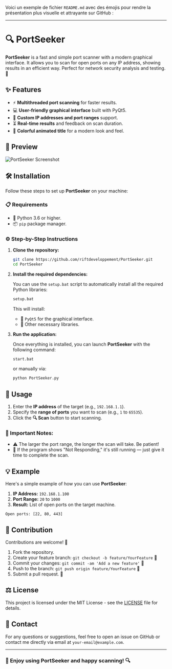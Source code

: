 Voici un exemple de fichier `README.md` avec des émojis pour rendre la présentation plus visuelle et attrayante sur GitHub :

---

# 🔍 PortSeeker

**PortSeeker** is a fast and simple port scanner with a modern graphical interface. It allows you to scan for open ports on any IP address, showing results in an efficient way. Perfect for network security analysis and testing. 🚀

## ✨ Features
- ⚡ **Multithreaded port scanning** for faster results.
- 💻 **User-friendly graphical interface** built with PyQt5.
- 🎯 **Custom IP addresses and port ranges** support.
- ⏳ **Real-time results** and feedback on scan duration.
- 🌈 **Colorful animated title** for a modern look and feel.

## 📸 Preview
![PortSeeker Screenshot]([path-to-your-screenshot.png](https://cdn.discordapp.com/attachments/1284442715211431948/1286774120343670856/Capture.PNG?ex=66ef2149&is=66edcfc9&hm=fd1c3673c830c6dd92ee660b55fceb38a403507881bf69e0a4a12ff4ad73bb09&))

## 🛠️ Installation

Follow these steps to set up **PortSeeker** on your machine:

### 📋 Requirements
- 🐍 Python 3.6 or higher.
- 📦 `pip` package manager.

### ⚙️ Step-by-Step Instructions

1. **Clone the repository:**

   ```bash
   git clone https://github.com/riftdeveloppement/PortSeeker.git
   cd PortSeeker
   ```

2. **Install the required dependencies:**

   You can use the `setup.bat` script to automatically install all the required Python libraries:

   ```bash
   setup.bat
   ```

   This will install:
   - 🎨 `PyQt5` for the graphical interface.
   - 🔧 Other necessary libraries.

3. **Run the application:**

   Once everything is installed, you can launch **PortSeeker** with the following command:

   ```bash
   start.bat
   ```

   or manually via:

   ```bash
   python PortSeeker.py
   ```

## 🚀 Usage

1. Enter the **IP address** of the target (e.g., `192.168.1.1`).
2. Specify the **range of ports** you want to scan (e.g., `1` to `65535`).
3. Click the **🔍 Scan** button to start scanning.

### 📝 Important Notes:
- ⚠️ The larger the port range, the longer the scan will take. Be patient!
- 🔄 If the program shows "Not Responding," it's still running — just give it time to complete the scan.

## 💡 Example

Here's a simple example of how you can use **PortSeeker**:

1. **IP Address:** `192.168.1.100`
2. **Port Range:** `20` to `1000`
3. **Result:** List of open ports on the target machine.

```plaintext
Open ports: [22, 80, 443]
```

## 🤝 Contribution

Contributions are welcome! 🎉

1. Fork the repository.
2. Create your feature branch: `git checkout -b feature/YourFeature` 🎨
3. Commit your changes: `git commit -am 'Add a new feature'` 📝
4. Push to the branch: `git push origin feature/YourFeature` 🚀
5. Submit a pull request. 🔧

## ⚖️ License

This project is licensed under the MIT License - see the [LICENSE](LICENSE) file for details.

## 📧 Contact

For any questions or suggestions, feel free to open an issue on GitHub or contact me directly via email at `your-email@example.com`.

---

### 🎉 Enjoy using PortSeeker and happy scanning! 🔍
